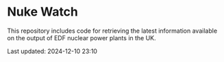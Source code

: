 # Nuke Watch

This repository includes code for retrieving the latest information available on the output of EDF nuclear power plants in the UK.

Last updated: 2024-12-10 23:10